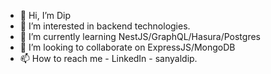 - 👋 Hi, I’m Dip
- 👀 I’m interested in backend technologies.
- 🌱 I’m currently learning NestJS/GraphQL/Hasura/Postgres
- 💞️ I’m looking to collaborate on ExpressJS/MongoDB
- 📫 How to reach me - LinkedIn - sanyaldip.

